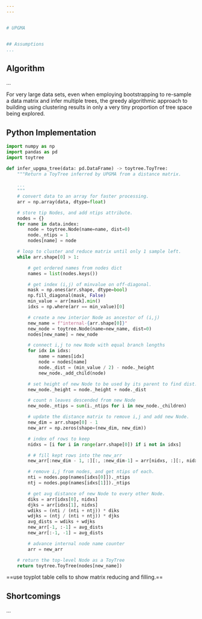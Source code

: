 ```yaml
---
---


# UPGMA


## Assumptions
...
```



## Algorithm
...

For very large data sets, even when employing bootstrapping to re-sample
a data matrix and infer multiple trees, the greedy algorithmic approach to
building using clustering results in only a very tiny proportion of tree 
space being explored.


## Python Implementation


```py
import numpy as np
import pandas as pd
import toytree
```


```py linenums='1'
def infer_upgma_tree(data: pd.DataFrame) -> toytree.ToyTree:
    """Return a ToyTree inferred by UPGMA from a distance matrix.
    
    ...
    """
    # convert data to an array for faster processing.
    arr = np.array(data, dtype=float)

    # store tip Nodes, and add ntips attribute.
    nodes = {}
    for name in data.index:
        node = toytree.Node(name=name, dist=0)
        node._ntips = 1
        nodes[name] = node

    # loop to cluster and reduce matrix until only 1 sample left.
    while arr.shape[0] > 1:

        # get ordered names from nodes dict
        names = list(nodes.keys())

        # get index (i,j) of minvalue on off-diagonal.
        mask = np.ones(arr.shape, dtype=bool)
        np.fill_diagonal(mask, False)
        min_value = arr[mask].min()
        idxs = np.where(arr == min_value)[0]

        # create a new interior Node as ancestor of (i,j)
        new_name = f"internal-{arr.shape[0]}"
        new_node = toytree.Node(name=new_name, dist=0)
        nodes[new_name] = new_node

        # connect i,j to new Node with equal branch lengths
        for idx in idxs:
            name = names[idx]
            node = nodes[name]
            node._dist = (min_value / 2) - node._height
            new_node._add_child(node)

        # set height of new Node to be used by its parent to find dist.
        new_node._height = node._height + node._dist

        # count n leaves descended from new Node
        new_node._ntips = sum(i._ntips for i in new_node._children)

        # update the distance matrix to remove i,j and add new Node.
        new_dim = arr.shape[0] - 1
        new_arr = np.zeros(shape=(new_dim, new_dim))

        # index of rows to keep
        nidxs = [i for i in range(arr.shape[0]) if i not in idxs]

        # # fill kept rows into the new_arr
        new_arr[:new_dim - 1, :][:, :new_dim-1] = arr[nidxs, :][:, nidxs]

        # remove i,j from nodes, and get ntips of each.
        nti = nodes.pop(names[idxs[0]])._ntips
        ntj = nodes.pop(names[idxs[1]])._ntips

        # get avg distance of new Node to every other Node.
        diks = arr[idxs[0], nidxs]
        djks = arr[idxs[1], nidxs]
        wdiks = (nti / (nti + ntj)) * diks
        wdjks = (ntj / (nti + ntj)) * djks
        avg_dists = wdiks + wdjks
        new_arr[-1, :-1] = avg_dists
        new_arr[:-1, -1] = avg_dists

        # advance internal node name counter
        arr = new_arr

    # return the top-level Node as a ToyTree
    return toytree.ToyTree(nodes[new_name])
```


==use toyplot table cells to show matrix reducing and filling.==


<!-- ## Scipy Implementation
...
 -->

## Shortcomings
...

